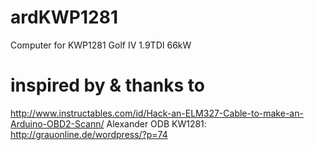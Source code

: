 # ardKWP1281

Computer for KWP1281 Golf IV 1.9TDI 66kW


# inspired by & thanks to
http://www.instructables.com/id/Hack-an-ELM327-Cable-to-make-an-Arduino-OBD2-Scann/
Alexander ODB KW1281: http://grauonline.de/wordpress/?p=74
